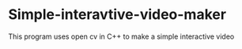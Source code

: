 # Simple-interavtive-video-maker
This program uses open cv in C++ to make a simple interactive video 
